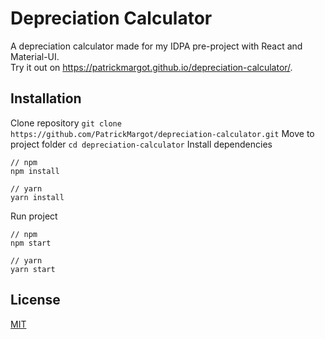 # Depreciation Calculator
A depreciation calculator made for my IDPA pre-project with React and Material-UI.  
Try it out on https://patrickmargot.github.io/depreciation-calculator/.

## Installation
Clone repository
```git clone https://github.com/PatrickMargot/depreciation-calculator.git```
Move to project folder
```cd depreciation-calculator```
Install dependencies
```
// npm
npm install

// yarn
yarn install
```
Run project
```
// npm
npm start

// yarn
yarn start
```
## License
[MIT](https://choosealicense.com/licenses/mit/)
